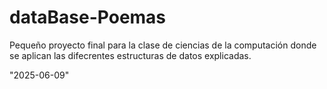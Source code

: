 # dataBase-Poemas

Pequeño proyecto final para la clase de ciencias de la computación donde se aplican las difecrentes estructuras de datos explicadas.

"2025-06-09"
